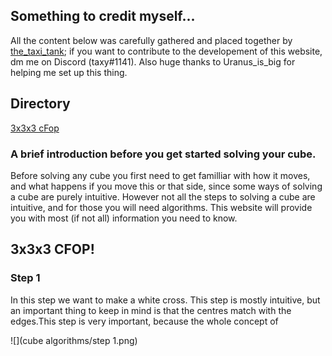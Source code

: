 ## Something to credit myself...

All the content below was carefully gathered and placed together by [the_taxi_tank](https://www.youtube.com/channel/UCOmONVM615wqzeHQvvNNc7w?view_as=subscriber); if you want to contribute to the developement of this website, dm me on Discord (taxy#1141). Also huge thanks to Uranus_is_big for helping me set up this thing.

## Directory

[3x3x3 cFop](#cube-solving-method-3x3-cfop)

### A brief introduction before you get started solving your cube.

Before solving any cube you first need to get familliar with how it moves, and what happens if you move this or that side, since some ways of solving a cube are purely intuitive. However not all the steps to solving a cube are intuitive, and for those you will need algorithms. This website will provide you with most (if not all) information you need to know.


## <a name="cube-solving-method-3x3-cfop"></a>3x3x3 CFOP!
### Step 1

In this step we want to make a white cross. This step is mostly intuitive, but an important thing to keep in mind is that the centres match with the edges.This step is very important, because the whole concept of 

![](cube algorithms/step 1.png)

